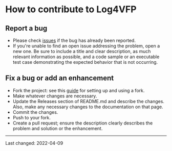 # How to contribute to Log4VFP

## Report a bug
- Please check [issues](https://github.com/VFPX/Log4VFP/issues) if the bug has already been reported.
- If you're unable to find an open issue addressing the problem, open a new one. Be sure to include a title and clear description, as much relevant information as possible, and a code sample or an executable test case demonstrating the expected behavior that is not occurring.

## Fix a bug or add an enhancement
- Fork the project: see this [guide](https://www.dataschool.io/how-to-contribute-on-github/) for setting up and using a fork.
- Make whatever changes are necessary.
- Update the Releases section of README.md and describe the changes. Also, make any necessary changes to the documentation on that page.
- Commit the changes.
- Push to your fork.
- Create a pull request; ensure the description clearly describes the problem and solution or the enhancement.

----
Last changed: 2022-04-09